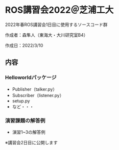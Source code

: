 # ROS講習会2022＠芝浦工大
2022年春ROS講習会1日目に使用するソースコード群

作成者：森隼人（東海大・大川研究室B4）

作成日：2022/3/10


## 内容
### Helloworldパッケージ
- Publisher（talker.py）
- Subscriber（listener.py）
- setup.py
- など・・・


### 演習課題の解答例
- 演習1~3の解答例

※講習会2日目に公開します
